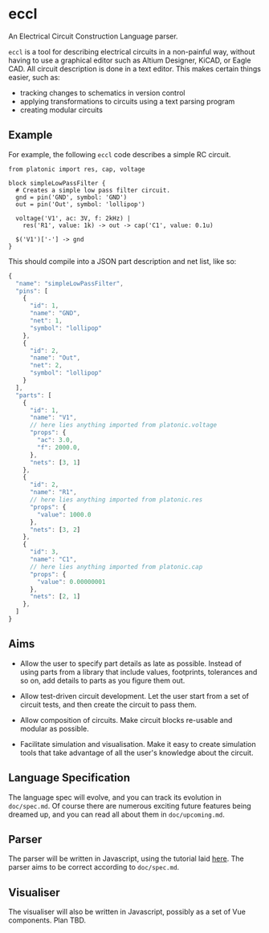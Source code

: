 # eccl
An Electrical Circuit Construction Language parser.

`eccl` is a tool for describing electrical circuits in a non-painful way, without
having to use a graphical editor such as Altium Designer, KiCAD, or Eagle CAD.
All circuit description is done in a text editor. This makes certain things
easier, such as:

* tracking changes to schematics in version control
* applying transformations to circuits using a text parsing program
* creating modular circuits


## Example

For example, the following `eccl` code describes a simple RC circuit.

```
from platonic import res, cap, voltage

block simpleLowPassFilter {
  # Creates a simple low pass filter circuit.
  gnd = pin('GND', symbol: 'GND')
  out = pin('Out', symbol: 'lollipop')

  voltage('V1', ac: 3V, f: 2kHz) | 
    res('R1', value: 1k) -> out -> cap('C1', value: 0.1u)

  $('V1')['-'] -> gnd
}
```

This should compile into a JSON part description and net list, like so:

```javascript
{
  "name": "simpleLowPassFilter",
  "pins": [
    {
      "id": 1,
      "name": "GND",
      "net": 1,
      "symbol": "lollipop"
    },
    {
      "id": 2,
      "name": "Out",
      "net": 2,
      "symbol": "lollipop"
    }
  ],
  "parts": [
    {
      "id": 1,
      "name": "V1",
      // here lies anything imported from platonic.voltage
      "props": {
        "ac": 3.0,
        "f": 2000.0,
      },
      "nets": [3, 1]
    },
    {
      "id": 2,
      "name": "R1",
      // here lies anything imported from platonic.res
      "props": {
        "value": 1000.0
      },
      "nets": [3, 2]
    },
    {
      "id": 3,
      "name": "C1",
      // here lies anything imported from platonic.cap
      "props": {
        "value": 0.00000001 
      },
      "nets": [2, 1]
    },
  ]
}
```
## Aims

* Allow the user to specify part details as late as possible. Instead of using
  parts from a library that include values, footprints, tolerances and so on, 
  add details to parts as you figure them out.

* Allow test-driven circuit development. Let the user start from a set of
  circuit tests, and then create the circuit to pass them.

* Allow composition of circuits. Make circuit blocks re-usable and modular as
  possible.

* Facilitate simulation and visualisation. Make it easy to create simulation
  tools that take advantage of all the user's knowledge about the circuit. 

## Language Specification

The language spec will evolve, and you can track its evolution in `doc/spec.md`.
Of course there are numerous exciting future features being dreamed up, and you
can read all about them in `doc/upcoming.md`. 

## Parser

The parser will be written in Javascript, using the tutorial laid
[here](http://javascript.crockford.com/tdop/tdop.html). The parser aims to be
correct according to `doc/spec.md`.

## Visualiser

The visualiser will also be written in Javascript, possibly as a set of Vue
components. Plan TBD.



